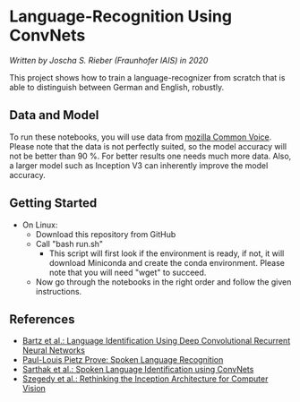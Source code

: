 # Language-Recognition Using ConvNets
_Written by Joscha S. Rieber (Fraunhofer IAIS) in 2020_

This project shows how to train a language-recognizer from scratch that is able to distinguish between German and English, robustly.

## Data and Model
To run these notebooks, you will use data from [mozilla Common Voice](https://commonvoice.mozilla.org). Please note that the data is not perfectly suited, so the model accuracy will not be better than 90 %. For better results one needs much more data. Also, a larger model such as Inception V3 can inherently improve the model accuracy.

## Getting Started
* On Linux:
  * Download this repository from GitHub
  * Call "bash run.sh"
    * This script will first look if the environment is ready, if not, it will download Miniconda and create the conda environment. Please note that you will need "wget" to succeed.
  * Now go through the notebooks in the right order and follow the given instructions.

## References
 * [Bartz et al.: Language Identification Using Deep Convolutional Recurrent Neural Networks](https://www.springerprofessional.de/language-identification-using-deep-convolutional-recurrent-neura/15202392)
 * [Paul-Louis Pietz Prove: Spoken Language Recognition](https://github.com/pietz/language-recognition)
 * [Sarthak et al.: Spoken Language Identification using ConvNets](https://deeplearn.org/arxiv/97126/spoken-language-identification-using-convnets)
 * [Szegedy et al.: Rethinking the Inception Architecture for Computer Vision](https://www.cv-foundation.org/openaccess/content_cvpr_2016/papers/Szegedy_Rethinking_the_Inception_CVPR_2016_paper.pdf)